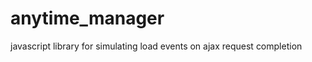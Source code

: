 anytime_manager
===============

javascript library for simulating load events on ajax request completion
